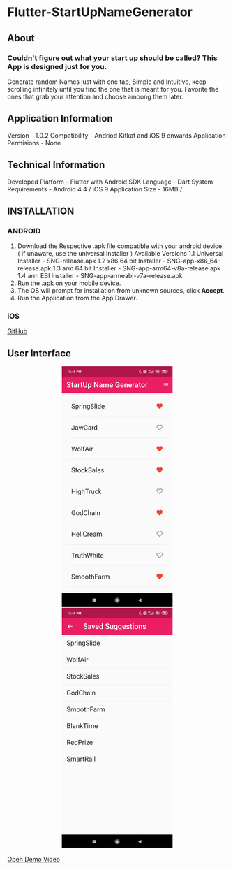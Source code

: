 # Flutter-StartUpNameGenerator
## About
### Couldn't figure out what your start up should be called? This App is designed just for you.
Generate random Names just with one tap, Simple and Intuitive, keep scrolling infinitely until you find the one that is meant for you.
Favorite the ones that grab your attention and choose amoong them later.

## Application Information
Version - 1.0.2
Compatibility - Andriod Kitkat and iOS 9 onwards
Application Permisions - None

## Technical Information
Developed Platform - Flutter with Android SDK
Language - Dart
System Requirements - Android 4.4 / iOS 9
Application Size - 16MB /

## INSTALLATION
### ANDROID
1. Download the Respective .apk file compatible with your android device. ( if unaware, use the universal installer )
  Available Versions
  1.1 Universal Installer     - SNG-release.apk
  1.2 x86 64 bit Installer    - SNG-app-x86_64-release.apk
  1.3 arm 64 bit Installer    - SNG-app-arm64-v8a-release.apk
  1.4 arm EBI Installer       - SNG-app-armeabi-v7a-release.apk
2. Run the .apk on your mobile device.
3. The OS will prompt for installation from unknown sources, click **Accept**.
4. Run the Application from the App Drawer.

### iOS
[GitHub](http://github.com)

## User Interface
<div align="center" >
  <img src="https://raw.githubusercontent.com/sgagankumar/Flutter-StartUpNameGenerator/master/Screenshots/SS1.jpg" alt="Application Interface" width=auto height=550px hspace="20"/>
 <img src="https://raw.githubusercontent.com/sgagankumar/Flutter-StartUpNameGenerator/master/Screenshots/SS2.jpg" alt="Application Interface" width=auto height=550pxhspace="20"/>
</div>

[Open Demo Video](https://www.github.com/sgagankumar/Flutter-StartUpNameGenerator/raw/master/Screenshots/Demo.mp4)








